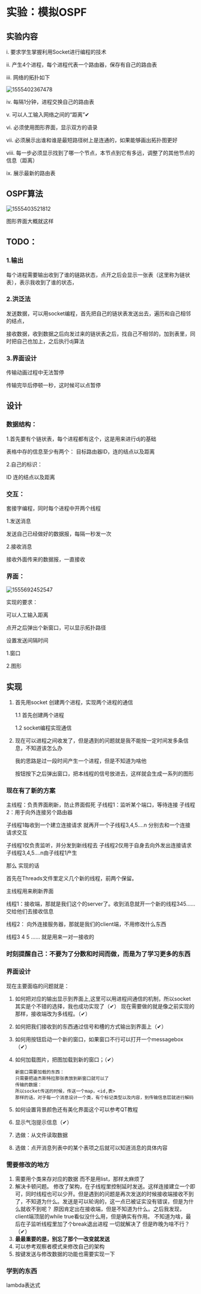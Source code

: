 # 实验：模拟OSPF

## 实验内容

i. 要求学生掌握利用Socket进行编程的技术

ii. 产生4个进程，每个进程代表一个路由器，保存有自己的路由表

iii. 网络的拓扑如下

![1555402367478](C:\Users\14669\AppData\Roaming\Typora\typora-user-images\1555402367478.png)

iv. 每隔1分钟，进程交换自己的路由表

v. 可以人工输入网络之间的“距离”✔

vi. 必须使用图形界面，显示双方的语录

vii. 必须展示出谁和谁是最短路径树上是连通的，如果能够画出拓扑图更好

viii. 每一步必须显示找到了哪一个节点，本节点到它有多远，调整了的其他节点的信息（距离）

ix. 展示最新的路由表

## OSPF算法

![1555403521812](C:\Users\14669\AppData\Roaming\Typora\typora-user-images\1555403521812.png)



图形界面大概就这样

## TODO：

### 1.输出

每个进程需要输出收到了谁的链路状态，点开之后会显示一张表（这里称为链状表），表示我收到了谁的状态，

### 2.洪泛法

发送数据，可以用socket编程，首先把自己的链状表发送出去，遍历和自己相邻的结点，

接收数据，收到数据之后向发过来的链状表之后，找自己不相邻的，加到表里，同时把自己也加上，之后执行dj算法

### 3.界面设计

传输动画过程中无法暂停

传输完毕后停顿一秒，这时候可以点暂停



## 设计

### 数据结构：

1.首先要有个链状表，每个进程都有这个，这是用来进行dj的基础

表格中存的信息至少有两个： 目标路由器ID，连的结点以及距离

2.自己的标识：

ID 连的结点以及距离



### 交互：

套接字编程，同时每个进程中开两个线程

1.发送消息

发送自己已经做好的数据报，每隔一秒发一次

2.接收消息

接收外面传来的数据报，一直接收



### 界面：

![1555692452547](C:\Users\14669\AppData\Roaming\Typora\typora-user-images\1555692452547.png)

实现的要求：

可以人工输入距离

点开之后弹出个新窗口，可以显示拓扑路径

设置发送间隔时间



1.窗口

2.图形









## 实现

1. 首先用socket 创建两个进程，实现两个进程的通信

   1.1 首先创建两个进程

   1.2 socket编程实现通信

2. 现在可以进程之间收发了，但是遇到的问题就是我不能按一定时间发多条信息，不知道该怎么办

   我的思路是过一段时间产生一个进程，但是不知道为啥他

   

   

   按钮按下之后弹出窗口，把本线程的信号放进去，这样就会生成一系列的图形

   

   

### 现在有了新的方案

主线程：负责界面刷新，防止界面假死
子线程1：监听某个端口，等待连接
子线程2：用于向外连接另个路由器

子线程1每收到一个建立连接请求
就再开一个子线程3,4,5....n
分别去和一个连接请求交互

子线程1仅负责监听，并分发到新线程去
子线程2仅用于自身去向外发出连接请求
子线程3,4,5....n由子线程1产生

那么 实现的话

首先在Threads文件里定义几个新的线程，前两个保留。

主线程用来刷新界面

线程1：接收端，那就是我们这个的server了。收到消息就开一个新的线程345…… 交给他们去接收信息

线程2： 向外连接服务器，那就是我们的client端，不用修改什么东西

线程3 4 5 …… 就是用来一对一接收的





### 时刻提醒自己：不要为了分数和时间而做，而是为了学习更多的东西



###  界面设计

现在主要面临的问题就是：

1. 如何把对应的输出显示到界面上,这里可以用进程间通信的机制，所以socket其实是个不错的选择，我也成功实现了（✔） 现在需要做的就是像之前实现的那样，接收端改为多线程。（✔）

2. 如何把我们接收到的东西通过信号和槽的方式输出到界面上（✔）

3. 如何用按钮启动一个新的窗口，如果窗口不行可以打开一个messagebox（✔）

4. 如何加载图片，把图加载到新的窗口；（✔）

   ```汉语
   新窗口需要加载的东西：
   只需要把迪杰斯特拉那张表放到新窗口就可以了
   传输的数据：
   所以socket传送的时候，传送一个map，<id,表>
   那样的话，对于每一个消息设计一个类，有个标记类型以及内容，到传输信息层就进行解码
   
   ```

   

5. 如何设置背景颜色还有美化界面这个可以参考QT教程

6. 显示气泡提示信息（✔）

7. 选做：从文件读取数据

8. 选做：点开消息列表中的某个表项之后就可以知道消息的具体内容



### 需要修改的地方



1. 需要用个类来存对应的数据 而不是用list，那样太麻烦了
2. 解决卡顿问题。 修改了架构，在子线程里控制延时发送。这样连接建立一个即可，同时线程也可以少开。但是遇到的问题是再次发送的时候接收端接收不到了，不知道为什么。发送是可以轮询的，这一点已被证实没有错误，但是为什么就收不到呢？ 原因肯定出在接收端，但是不知道为什么。之后我发现，client端顶层的while true看似没什么用，但是确实有作用。 不知道为啥，最后在子监听线程里加了个break退出进程 一切就解决了 但是昨晚为啥不行？（✔）
3. **最最重要的是，别忘了那个一改变就发送**
4. 可以参考观察者模式来修改自己的架构
5. 按键发送与修改数据的功能也需要实现一下



### 学到的东西

lambda表达式



